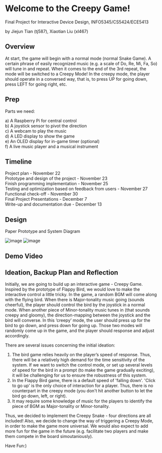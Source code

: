 # Welcome to the Creepy Game!

Final Project for Interactive Device Design, INFO5345/CS5424/ECE5413

by Jiejun Tian (tj587), Xiaotian Liu (xl467)

## Overview

At start, the game will begin with a normal mode (normal Snake Game). A certain phrase of easily recognized music (e.g. a scale of Do, Re, Mi, Fa, So) will tune in and repeat. When it comes to the end of the 3rd repeat, the mode will be switched to a Creepy Mode! In the creepy mode, the player should operate in a conversed way, that is, to press UP for going down, press LEFT for going right, etc.

## Prep

Parts we need:  

a) A Raspberry Pi for central control  
b) A joystick sensor to pivot the direction  
c) A webcam to play the music  
d) A LED display to show the game  
e) An OLED display for in-game timer (optional)  
f) A live music player and a musical instrument  

## Timeline

Project plan - November 22  
Prototype and design of the project - November 23  
Finish programming implementation - November 25  
Testing and optimization based on feedback from users - November 27  
Functional check-off - November 30  
Final Project Presentations - December 7  
Write-up and documentation due - December 13  

## Design

Paper Prototype and System Diagram

![image](https://github.com/xiaotianliusky/Interactive-Lab-Hub/blob/Fall2021/final-project/paper_proto.jpeg)
![image]()

## Demo Video



## Ideation, Backup Plan and Reflection

Initially, we are going to build up an interactive game - Creepy Game. Inspired by the prototype of Flappy Bird, we would love to make the interactive control a little tricky. In the game, a random BGM will come along with the flying bird. When there is Major-tonality music going (sounds cheerful), the player should control the bird by the joystick in a normal mode. When another piece of Minor-tonality music tunes in (that sounds creepy and gloomy), the direction-mapping between the joystick and the bird will converse. In this ‘creepy’ mode, the user should press up for the bird to go down, and press down for going up. Those two modes will randomly come up in the game, and the player should response and adjust accordingly.

There are several issues concerning the initial ideation:
1. The bird game relies heavily on the player’s speed of response. Thus, there will be a relatively high demand for the time sensitivity of the system. If we want to switch the control mode, or set up several levels of speed for the bird in a prompt (to make the game gradually exciting), it will be challenging for us to ensure the robustness of this system.
2. In the Flappy Bird game, there is a default speed of 'falling down'. 'Click to go up' is the only choice of interaction for a player. Thus, there is no counterpart in the creepy mode (you don't hit another button to let the bird go down, left, or right).
3. It may require some knowledge of music for the players to identify the piece of BGM as Major-tonality or Minor-tonality.

Thus, we decided to implement the Creepy Snake - four directions are all included! Also, we decide to change the way of triggering a Creepy Mode, in order to make the game more universal. We would also expect to add more fun for the game in the future (e.g. facilitate two players and make them compete in the board simoutaniously).

Have Fun:)

